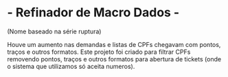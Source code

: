 # - Refinador de Macro Dados - 
(Nome baseado na série ruptura)

Houve um aumento nas demandas e listas de CPFs chegavam com pontos, traços e outros formatos. Este projeto foi criado para filtrar CPFs removendo pontos, traços e outros formatos para abertura de tickets (onde o sistema que utilizamos só aceita numeros).


